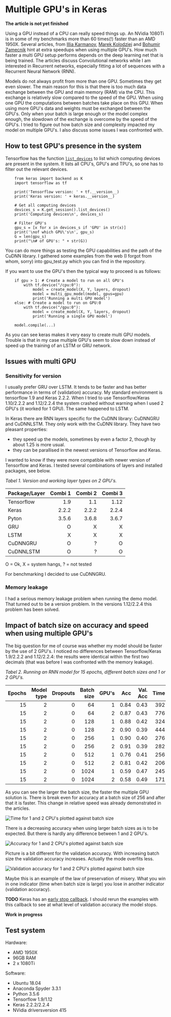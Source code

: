 # Multiple GPU's in Keras

**The article is not yet finished**

Using a GPU instead of a CPU can really speed things up. An NVidia 1080Ti is in some of my benchmarks more than 60 times(!) faster than an AMD 1950X. Several articles, from [Illia Karmanov](https://medium.com/@iliakarmanov/multi-gpu-rosetta-stone-d4fa96162986), [Marek Kolodziej](https://devblogs.nvidia.com/scaling-keras-training-multiple-gpus/) and [Bohumir Zamecnik](https://medium.com/rossum/towards-efficient-multi-gpu-training-in-keras-with-tensorflow-8a0091074fb2) hint at extra speedups when using multiple GPU's. How much faster a multi GPU setup performs depends on the deep learning net that is being trained. The articles discuss Convolutional networks while I am interested in Recurrent networks, especially fitting a lot of sequences with a Recurrent Neural Network (RNN). 

Models do not always profit from more than one GPU. Sometimes they get even slower. The main reason for this is that there is too much data exchange between the GPU and main memory (RAM) via the CPU. This exchange is relatively slow compared to the speed of the GPU. When using one GPU the computations between batches take place on this GPU. When using more GPU's data and weights must be exchanged between the GPU's. Only when your batch is large enough or the model complex enough, the slowdown of the exchange is overcome by the speed of the GPU's. I tried to figure out how batch size and complexity impacted my model on multiple GPU's. I also discuss some issues I was confronted with.

## How to test GPU's presence in the system
Tensorflow has the function [`list_devices`](https://www.tensorflow.org/api_docs/python/tf/Session) to list which computing devices are present in the system. It lists all CPU's, GPU's and TPU's, so one has to filter out the relevant devices. 
```
    from keras import backend as K
    import tensorflow as tf

    print('Tensorflow version: ' + tf.__version__)
    print('Keras version: ' + keras.__version__)
    
    # Get all computing devices
    devices_s = K.get_session().list_devices()
    print('Computing devices\n', devices_s)

    # Filter GPU's
    gpu_s = [x for x in devices_s if 'GPU' in str(x)]
    print('\nof which GPU\'s\n', gpu_s)
    G = len(gpu_s)
    print("\n# of GPU's: " + str(G))
```
You can do more things as testing the GPU capabilities and the path of the CuDNN library. I gathered some examples from the web (I forgot from whom, sorry) into gpu_test.py which you can find in the repository.

If you want to use the GPU's then the typical way to proceed is as follows:

```
    if gpu > 1: # Create a model to run on all GPU's
        with tf.device("/cpu:0"):
            model = create_model(X, Y, layers, dropout)
            model = multi_gpu_model(model, gpus=gpu)
            print('Running a multi GPU model')
    else: # Create a model to run on GPU:0
        with tf.device("/gpu:0"):
            model = create_model(X, Y, layers, dropout)
            print('Running a single GPU model')

    model.compile(...)
```
As you can see keras makes it very easy to create multi GPU models. Trouble is that in my case multiple GPU's seem to slow down instead of speed up the training of an LSTM or GRU network. 

## Issues with multi GPU

### Sensitivity for version
I usually prefer GRU over LSTM. It tends to be faster and has better performance in terms of (validation) accuracy. My standard environment is tensorflow 1.9 and Keras 2.2.2. When I tried to use Tensorflow/Keras 1.10/2.2.2 and 1.12/2.2.4 the system crashed without warning when I used 2 GPU's (it worked for 1 GPU). The same happened to LSTM. 

In Keras there are RNN layers specific for the CuDNN library: CuDNNGRU and CuDNNLSTM. They only work with the CuDNN library. They have two pleasant properties:
- they speed up the models, sometimes by even a factor 2, though by about 1.25 is more usual.
- they can be parallised in the newest versions of Tensorflow and Keras.

I wanted to know if they were more compatible with newer version of Tensorflow and Keras. I tested several combinations of layers and installed packages, see below.

*Tabel 1. Version and working layer types on 2 GPU's.*

|Package/Layer|Combi 1|Combi 2|Combi 3
|---|---:|---:|---:|
|Tensorflow|1.9|1.1|1.12
|Keras|2.2.2|2.2.2|2.2.4
|Pyton|3.5.6|3.6.8|3.6.7
|GRU|O|X|X
|LSTM|X|X|X
|CuDNNGRU|O|?|O
|CuDNNLSTM|O|?|O

O = Ok, X = system hangs, ? = not tested

For benchmarking I decided to use CuDNNGRU.

### Memory leakage

I had a serious memory leakage problem when running the demo model. That turned out to be a version problem. In the versions 1.12/2.2.4 this problem has been solved.

## Impact of batch size on accuracy and speed when using multiple GPU's

The big question for me of course was whether my model should be faster by the use of 2 GPU's.
I noticed no differences between Tensorflow/Keras 1.9/2.2.2 and 1.12/2.2.4: the results were identical within the first two decimals (that was before I was confronted with the memory leakage). 

*Tabel 2. Running an RNN model for 15 epochs, different batch sizes and 1 or 2 GPU's.*

Epochs|Model type|Dropouts|Batch size|GPU's|Acc|Val. Acc|Time|Speed up|
---:|---:|---:|---:|---:|---:|---:|---:|---:|
15|2|0|64|1|0.84|0.43|392||
15|2|0|64|2|0.87|0.43|776|0.51|
15|2|0|128|1|0.88|0.42|324||
15|2|0|128|2|0.90|0.39|444|0.73|
15|2|0|256|1|0.90|0.40|276||
15|2|0|256|2|0.91|0.39|282|0.98|
15|2|0|512|1|0.76|0.41|256||
15|2|0|512|2|0.81|0.42|206|1.24|
15|2|0|1024|1|0.59|0.47|245||
15|2|0|1024|2|0.58|0.49|171|1.43|

As you can see the larger the batch size, the faster the multiple GPU solution is. There is break even for accuracy at a batch size of 256 and after that it is faster. This change in relative speed was already demonstrated in the articles.

![Time for 1 and 2 CPU's plotted against batch size](https://raw.githubusercontent.com/RnoldR/multi_gpu/master/results-time.png)

There is a decreasing accuracy when using larger batch sizes as is to be expected. But there is hardly any difference between 1 and 2 GPU's. 

![Accuracy for 1 and 2 CPU's plotted against batch size](https://raw.githubusercontent.com/RnoldR/multi_gpu/master/results-acc.png)

Picture is a bit different for the validation accuracy. With increasing batch size the validation accuracy increases. Actually the mode overfits less.

![Validation accuracy for 1 and 2 CPU's plotted against batch size](https://raw.githubusercontent.com/RnoldR/multi_gpu/master/results-val_acc.png)

Maybe this is an example of the law of preservation of misery. What you win in one indicator (time when batch size is large) you lose in another indicator (validation accuracy).

**TODO** Keras has an [early stop callback](https://keras.io/callbacks/). I should rerun the examples with this callback to see at what level of validation accuracy the model stops.



**Work in progress**

## Test system
Hardware:
- AMD 1950X
- 96GB RAM
- 2 x 1080Ti

Software:
- Ubuntu 18.04
- Anaconda Spyder 3.3.1
- Python 3.5.6
- Tensorflow 1.9/1.12
- Keras 2.2.2/2.2.4
- NVidia driversversion 415
